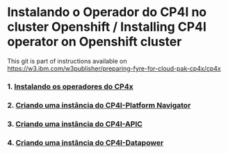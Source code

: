 # Instalando o Operador do CP4I no cluster Openshift / Installing CP4I operator on Openshift cluster

This git is part of  instructions available on https://w3.ibm.com/w3publisher/preparing-fyre-for-cloud-pak-cp4x/cp4x

### 1. [Instalando os operadores do CP4x](https://github.com/alexandrezanetti/cp4x/blob/main/README.md)<br>
### 2. [Criando uma instância do CP4I-Platform Navigator](platformNavigatorInstance/README.md)<br>
### 3. [Criando uma instância do CP4I-APIC ](apiconnectInstance//README.md)<br>
### 4. [Criando uma instância do CP4I-Datapower](https://w3.ibm.com/w3publisher/data-power)<br>
